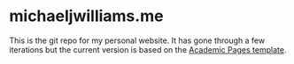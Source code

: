 # michaeljwilliams.me

This is the git repo for my personal website.
It has gone through a few iterations but the current version is based on the [Academic Pages template](https://github.com/academicpages/academicpages.github.io).
